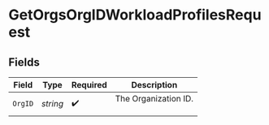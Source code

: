 # GetOrgsOrgIDWorkloadProfilesRequest


## Fields

| Field                  | Type                   | Required               | Description            |
| ---------------------- | ---------------------- | ---------------------- | ---------------------- |
| `OrgID`                | *string*               | :heavy_check_mark:     | The Organization ID.<br/><br/> |